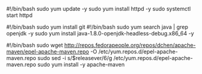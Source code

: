 
#!/bin/bash
sudo yum update -y
sudo yum install httpd -y
sudo systemctl start httpd

#!/bin/bash
sudo yum install git
#!/bin/bash
sudo yum search java | grep openjdk -y
sudo yum install java-1.8.0-openjdk-headless-debug.x86_64 -y

#!/bin/bash
sudo wget http://repos.fedorapeople.org/repos/dchen/apache-maven/epel-apache-maven.repo -O /etc/yum.repos.d/epel-apache-maven.repo
sudo sed -i s/$releasever/6/g /etc/yum.repos.d/epel-apache-maven.repo
sudo yum install -y apache-maven
